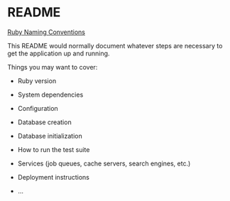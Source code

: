 # README

[Ruby Naming Conventions](https://gist.github.com/iangreenleaf/b206d09c587e8fc6399e)

This README would normally document whatever steps are necessary to get the
application up and running.

Things you may want to cover:

* Ruby version

* System dependencies

* Configuration

* Database creation

* Database initialization

* How to run the test suite

* Services (job queues, cache servers, search engines, etc.)

* Deployment instructions

* ...
